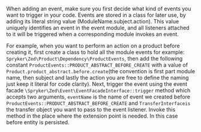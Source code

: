 When adding an event, make sure you first decide what kind of events you want to trigger in your code. Events are stored in a class for later use, by adding its literal string value (ModuleName.subject.action). This value uniquely identifies an event in the event module, and all listeners attached to it will be triggered when a corresponding module invokes an event.

For example, when you want to perform an action on a product before creating it, first create a class to hold all the module events for example: `Spryker\Zed\Product\Dependency\ProductEvents`, then add the following constant `ProductEvents::PRODUCT_ABSTRACT_BEFORE_CREATE` with a value of `Product.product_abstract.before.create`(the convention is first part module name, then subject and lastly the action you are free to define the naming just keep it literal for code clarity). Next, trigger the event using the event facade `\Spryker\Zed\Event\EventFacadeInterface::trigger` method which accepts two arguments, `eventName` is the name of event we created before `ProductEvents::PRODUCT_ABSTRACT_BEFORE_CREATE` and `TransferInterfaceis` the transfer object you want to pass to the event listener. Invoke this method in the place where the extension point is needed. In this case before entity is persisted.